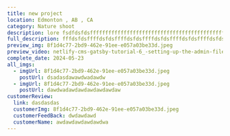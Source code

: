 ```yaml
---
title: new project
location: Edmonton , AB , CA
category: Nature shoot
description: lore fsdfdsfdsffffffffffffffffffffffffffffffffffffffffffffff
full_description: fffdsfdsffffdsfdsffffdsfdsffffdsfdsffffdsfdsffffdsfdsffffdsfdsffffdsfdsffffdsfdsffffdsfdsffffdsfdsffffdsfdsffffdsfdsf
preview_img: 8f1d4c77-2bd9-462e-91ee-e057a03be33d.jpeg
preview_video: netlify-cms-gatsby-tutorial-6_-setting-up-the-admin-file.mp4
complete_date: 2024-05-23
all_imgs:
  - imgUrl: 8f1d4c77-2bd9-462e-91ee-e057a03be33d.jpeg
    postUrl: dsadasdawawdwadawdw
  - imgUrl: 8f1d4c77-2bd9-462e-91ee-e057a03be33d.jpeg
    postUrl: dawdwadawdawdawdawdawdaw
customerReview:
  link: dasdasdas
  customerImg: 8f1d4c77-2bd9-462e-91ee-e057a03be33d.jpeg
  customerFeedBack: dwdawdawd
  customerName: awdawdawdawdawdwa
---
```

